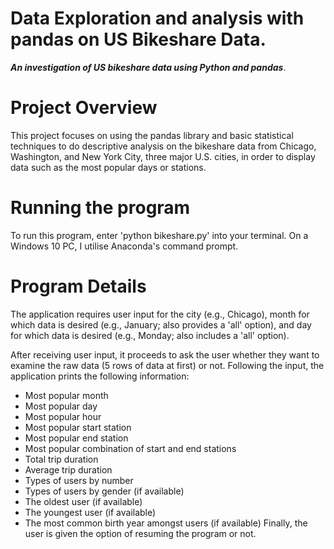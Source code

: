 # Data Exploration and analysis with pandas on US Bikeshare Data.
***An investigation of US bikeshare data using Python and pandas***.

# Project Overview
This project focuses on using the pandas library and basic statistical techniques to do descriptive analysis on the bikeshare data from Chicago, Washington, and New York City, three major U.S. cities, in order to display data such as the most popular days or stations.
# Running the program
To run this program, enter 'python bikeshare.py' into your terminal. On a Windows 10 PC, I utilise Anaconda's command prompt.
# Program Details
The application requires user input for the city (e.g., Chicago), month for which data is desired (e.g., January; also provides a 'all' option), and day for which data is desired (e.g., Monday; also includes a 'all' option).

After receiving user input, it proceeds to ask the user whether they want to examine the raw data (5 rows of data at first) or not. Following the input, the application prints the following information:

* Most popular month
* Most popular day
* Most popular hour
* Most popular start station
* Most popular end station
* Most popular combination of start and end stations
* Total trip duration
* Average trip duration
* Types of users by number
* Types of users by gender (if available)
* The oldest user (if available)
* The youngest user (if available)
* The most common birth year amongst users (if available)
Finally, the user is given the option of resuming the program or not.

